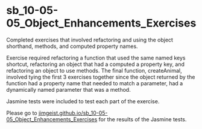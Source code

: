 # sb_10-05-05_Object_Enhancements_Exercises
Completed exercises that involved refactoring and using the object shorthand, methods, and computed property names.

Exercise required refactoring a function that used the same named keys shortcut, refactoring an object that had a computed a property key, and refactoring an object to use methods. The final function, createAnimal, involved tying the first 3 exercises together since the object returned by the function had a property name that needed to match a parameter, had a 
dynamically named parameter that was a method.

Jasmine tests were included to test each part of the exercise.

Please go to [jimgeist.github.io/sb_10-05-05_Object_Enhancements_Exercises](https://jimgeist.github.io/sb_10-05-05_Object_Enhancements_Exercises/) for the results of the Jasmine tests.
